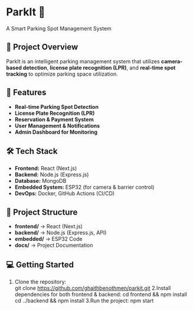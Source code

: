 # ParkIt 🚗  
A Smart Parking Spot Management System  

## 📌 Project Overview  
ParkIt is an intelligent parking management system that utilizes **camera-based detection**, **license plate recognition (LPR)**, and **real-time spot tracking** to optimize parking space utilization.  

## 🚀 Features  
- **Real-time Parking Spot Detection**  
- **License Plate Recognition (LPR)**  
- **Reservation & Payment System**  
- **User Management & Notifications**  
- **Admin Dashboard for Monitoring**  

## 🛠️ Tech Stack  
- **Frontend:** React (Next.js)  
- **Backend:** Node.js (Express.js)  
- **Database:** MongoDB  
- **Embedded System:** ESP32 (for camera & barrier control)  
- **DevOps:** Docker, GitHub Actions (CI/CD)  

## 📂 Project Structure  
- **frontend/** → React (Next.js)  
- **backend/** → Node.js (Express.js, API)  
- **embedded/** → ESP32 Code   
- **docs/** → Project Documentation  

## 💻 Getting Started  
1. Clone the repository:  
   git clone https://github.com/ghaithbenothmen/parkit.git
2.Install dependencies for both frontend & backend:
  cd frontend && npm install  
  cd ../backend && npm install
3.Run the project:
  npm start


